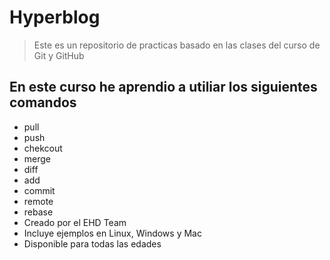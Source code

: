 # Hyperblog
>Este es un repositorio de practicas basado en las clases del curso de Git y GitHub

## En este curso he aprendio a utiliar los siguientes comandos

*  pull
*  push
* chekcout
* merge
* diff
* add
* commit
* remote 
* rebase 
* Creado por el EHD Team
* Incluye ejemplos en Linux, Windows y Mac
* Disponible para todas las edades